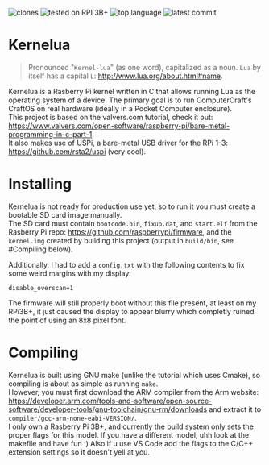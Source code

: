 ![clones](https://img.shields.io/endpoint?url=https://githubstats.penguinspy.repl.co/shields/kernelua)
![tested on RPI 3B+](https://img.shields.io/badge/tested%20on-RPI%203B%2B-brightgreen)
![top language](https://img.shields.io/github/languages/top/Penguin-Spy/kernelua)
![latest commit](https://img.shields.io/github/last-commit/Penguin-Spy/kernelua?label=latest%20commit)
# Kernelua
> Pronounced "`Kernel-lua`" (as one word), capitalized as a noun. `Lua` by itself has a capital `L`: http://www.lua.org/about.html#name.

Kernelua is a Rasberry Pi kernel written in C that allows running Lua as the operating system of a device. The primary goal is to run ComputerCraft's CraftOS on real hardware (ideally in a Pocket Computer enclosure).  
This project is based on the valvers.com tutorial, check it out: https://www.valvers.com/open-software/raspberry-pi/bare-metal-programming-in-c-part-1.  
It also makes use of USPi, a bare-metal USB driver for the RPi 1-3: https://github.com/rsta2/uspi (very cool).

# Installing
Kernelua is not ready for production use yet, so to run it you must create a bootable SD card image manually.  
The SD card must contain `bootcode.bin`, `fixup.dat`, and `start.elf` from the Rasberry Pi repo: https://github.com/raspberrypi/firmware, and the `kernel.img` created by building this project (output in `build/bin`, see #Compiling below).  

Additionally, I had to add a `config.txt` with the following contents to fix some weird margins with my display:
```
disable_overscan=1
```
The firmware will still properly boot without this file present, at least on my RPi3B+, it just caused the display to appear blurry which completly ruined the point of using an 8x8 pixel font.

# Compiling
Kernelua is built using GNU make (unlike the tutorial which uses Cmake), so compiling is about as simple as running `make`.  
However, you must first download the ARM compiler from the Arm website: https://developer.arm.com/tools-and-software/open-source-software/developer-tools/gnu-toolchain/gnu-rm/downloads and extract it to `compiler/gcc-arm-none-eabi-VERSION/`.  
I only own a Rasberry Pi 3B+, and currently the build system only sets the proper flags for this model. If you have a different model, uhh look at the makefile and have fun :) Also if u use VS Code add the flags to the C/C++ extension settings so it doesn't yell at you.
